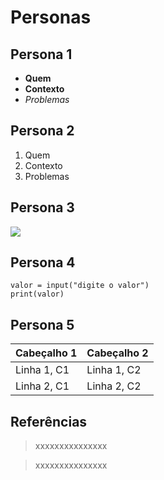 # Personas

## Persona 1

- **Quem**
- __Contexto__
- *Problemas*
## Persona 2

1. Quem
2. Contexto
3. Problemas

## Persona 3

![](https://sitefactory.com.br/wp-content/uploads/2021/11/o-que-e-persona.jpg)

## Persona 4

```
valor = input("digite o valor")
print(valor)

```

## Persona 5

| Cabeçalho 1 | Cabeçalho 2 |
|-------------|-------------|
| Linha 1, C1 | Linha 1, C2 |
| Linha 2, C1 | Linha 2, C2 |

## Referências

> xxxxxxxxxxxxxxx

> xxxxxxxxxxxxxxx
